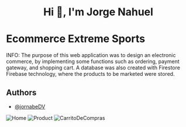 <h1 align="center">Hi 👋, I'm Jorge Nahuel</h1>

# Ecommerce Extreme Sports

INFO: The purpose of this web application was to design an electronic commerce, by implementing some functions such as ordering, payment gateway, and shopping cart.
A database was also created with Firestore Firebase technology, where the products to be marketed were stored.

## Authors

- [@jornabeDV](https://github.com/jornabeDV)

![Home](https://github.com/JornabeDV/ecommerce/assets/103864663/68edefa4-64cd-4248-b1bc-b6651cef2807)
![Product](https://github.com/JornabeDV/ecommerce/assets/103864663/7f4a22f3-910c-4b3b-8860-1446d090cbbf)
![CarritoDeCompras](https://github.com/JornabeDV/ecommerce/assets/103864663/cd228021-514d-47b5-930a-d37471763236)

